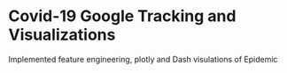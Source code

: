 # Covid-19 Google Tracking and Visualizations

Implemented feature engineering, plotly and Dash visulations of Epidemic
